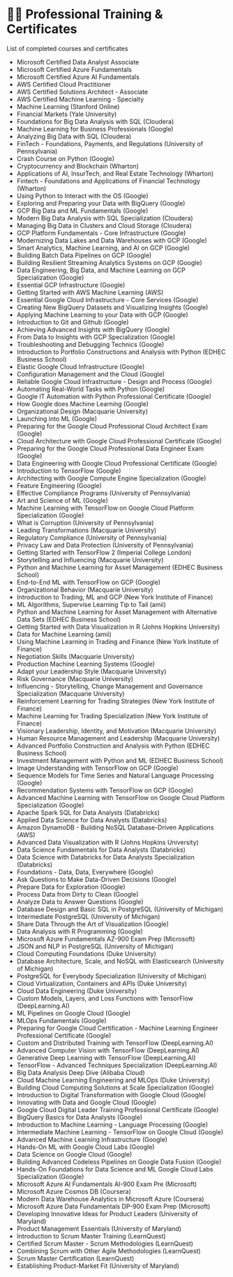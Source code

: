 # :student: Professional Training &amp; Certificates

List of completed courses and certificates

* Microsoft Certified Data Analyst Associate
* Microsoft Certified Azure Fundamentals
* Microsoft Certified Azure AI Fundamentals
* AWS Certified Cloud Practitioner
* AWS Certified Solutions Architect - Associate
* AWS Certified Machine Learning - Specialty
* Machine Learning (Stanford Online)
* Financial Markets (Yale University)
* Foundations for Big Data Analysis with SQL (Cloudera)
* Machine Learning for Business Professionals (Google)
* Analyzing Big Data with SQL (Cloudera)
* FinTech - Foundations, Payments, and Regulations (University of Pennsylvania)
* Crash Course on Python (Google)
* Cryptocurrency and Blockchain (Wharton)
* Applications of AI, InsurTech, and Real Estate Technology (Wharton)
* Fintech - Foundations and Applications of Financial Technology (Wharton)
* Using Python to Interact with the OS (Google)
* Exploring and Preparing your Data with BigQuery (Google)
* GCP Big Data and ML Fundamentals (Google)
* Modern Big Data Analysis with SQL Specialization (Cloudera)
* Managing Big Data in Clusters and Cloud Storage (Cloudera)
* GCP Platform Fundamentals - Core Infrastructure (Google)
* Modernizing Data Lakes and Data Warehouses with GCP (Google)
* Smart Analytics, Machine Learning, and AI on GCP (Google)
* Building Batch Data Pipelines on GCP (Google)
* Building Resilient Streaming Analytics Systems on GCP (Google)
* Data Engineering, Big Data, and Machine Learning on GCP Specialization (Google)
* Essential GCP Infrastructure (Google)
* Getting Started with AWS Machine Learning (AWS)
* Essential Google Cloud Infrastructure - Core Services (Google)
* Creating New BigQuery Datasets and Visualizing Insights (Google)
* Applying Machine Learning to your Data with GCP (Google)
* Introduction to Git and Github (Google)
* Achieving Advanced Insights with BigQuery (Google)
* From Data to Insights with GCP Specialization (Google)
* Troubleshooting and Debugging Technics (Google)
* Introduction to Portfolio Constructions and Analysis with Python (EDHEC Business School)
* Elastic Google Cloud Infrastructure (Google)
* Configuration Management and the Cloud (Google)
* Reliable Google Cloud Infrastructure - Design and Process (Google)
* Automating Real-World Tasks with Python (Google)
* Google IT Automation with Python Professional Certificate (Google)
* How Google does Machine Learning  (Google)
* Organizational Design (Macquarie University)
* Launching into ML (Google)
* Preparing for the Google Cloud Professional Cloud Architect Exam (Google)
* Cloud Architecture with Google Cloud Professional Certificate (Google)
* Preparing for the Google Cloud Professional Data Engineer Exam (Google)
* Data Engineering with Google Cloud Professional Certificate (Google)
* Introduction to TensorFlow (Google)
* Architecting with Google Compute Engine Specialization (Google)
* Feature Engineering (Google)
* Effective Compliance Programs (University of Pennsylvania)
* Art and Science of ML (Google)
* Machine Learning with TensorFlow on Google Cloud Platform Specialization (Google)
* What is Corruption (University of Pennsylvania)
* Leading Transformations (Macquarie University)
* Regulatory Compliance (University of Pennsylvania)
* Privacy Law and Data Protection (University of Pennsylvania)
* Getting Started with TensorFlow 2 (Imperial College London)
* Storytelling and Influencing (Macquarie University)
* Python and Machine Learning for Asset Management (EDHEC Business School)
* End-to-End ML with TensorFlow on GCP (Google)
* Organizational Behavior (Macquarie University)
* Introduction to Trading, ML and GCP (New York Institute of Finance)
* ML Algorithms, Supervise Learning Tip to Tail (amii)
* Python and Machine Learning for Asset Management with Alternative Data Sets (EDHEC Business School)
* Getting Started with Data Visualization in R (Johns Hopkins University)
* Data for Machine Learning (amii)
* Using Machine Learning in Trading and Finance (New York Institute of Finance)
* Negotiation Skills (Macquarie University)
* Production Machine Learning Systems (Google)
* Adapt your Leadership Style (Macquarie University)
* Risk Governance (Macquarie University)
* Influencing - Storytelling, Change Management and Governance Specialization (Macquarie University)
* Reinforcement Learning for Trading Strategies (New York Institute of Finance)
* Machine Learning for Trading Specialization (New York Institute of Finance)
* Visionary Leadership, Identity, and Motivation (Macquarie University)
* Human Resource Management and Leadership (Macquarie University)
* Advanced Portfolio Construction and Analysis with Python (EDHEC Business School)
* Investment Management with Python and ML (EDHEC Business School)
* Image Understanding with TensorFlow on GCP (Google)
* Sequence Models for Time Series and Natural Language Processing (Google)
* Recommendation Systems with TensorFlow on GCP (Google)
* Advanced Machine Learning with TensorFlow on Google Cloud Platform Specialization (Google)
* Apache Spark SQL for Data Analysts (Databricks)
* Applied Data Science for Data Analysts (Databricks)
* Amazon DynamoDB - Building NoSQL Database-Driven Applications (AWS)
* Advanced Data Visualization with R (Johns Hopkins University)
* Data Science Fundamentals for Data Analysts (Databricks)
* Data Science with Databricks for Data Analysts Specialization (Databricks)
* Foundations - Data, Data, Everywhere (Google)
* Ask Questions to  Make Data-Driven Decisions (Google)
* Prepare Data for Exploration (Google)
* Process Data from Dirty to Clean (Google)
* Analyze Data to Answer Questions (Google)
* Database Design and Basic SQL in PostgreSQL (University of Michigan)
* Intermediate PostgreSQL (University of Michigan)
* Share Data Through the Art of Visualization (Google)
* Data Analysis with R Programming (Google)
* Microsoft Azure Fundamentals AZ-900 Exam Prep (Microsoft)
* JSON and NLP in PostgreSQL (University of Michigan)
* Cloud Computing Foundations (Duke University)
* Database Architecture, Scale, and NoSQL with Elasticsearch (University of Michigan)
* PostgreSQL for Everybody Specialization (University of Michigan)
* Cloud Virtualization, Containers and APIs (Duke University)
* Cloud Data Engineering (Duke University)
* Custom Models, Layers, and Loss Functions with TensorFlow (DeepLearning.AI)
* ML Pipelines on Google Cloud (Google)
* MLOps Fundamentals (Google)
* Preparing for Google Cloud Certification - Machine Learning Engineer Professional Certificate (Google)
* Custom and Distributed Training with TensorFlow (DeepLearning.AI)
* Advanced Computer Vision with TensorFlow (DeepLearning.AI)
* Generative Deep Learning with TensorFlow (DeepLearning,AI)
* TensorFlow - Advanced Techniques Specialization (DeepLearning.AI)
* Big Data Analysis Deep Dive (Alibaba Cloud)
* Cloud Machine Learning Engineering and MLOps (Duke University)
* Building Cloud Computing Solutions at Scale Specialization (Google)
* Introduction to Digital Transformation with Google Cloud (Google)
* Innovating with Data and Google Cloud (Google)
* Google Cloud Digital Leader Training Professional Certificate (Google)
* BigQuery Basics for Data Analysts (Google)
* Introduction to Machine Learning - Language Processing (Google)
* Intermediate Machine Learning - TensorFlow on Google Cloud (Google)
* Advanced Machine Learning Infrastructure (Google)
* Hands-On ML with Google Cloud Labs (Google)
* Data Science on Google Cloud (Google)
* Building Advanced Codeless Pipelines on Google Data Fusion (Google)
* Hands-On Foundations for Data Science and ML Google Cloud Labs Specialization (Google)
* Microsoft Azure AI Fundamentals AI-900 Exam Pre (Microsoft)
* Microsoft Azure Cosmos DB (Coursera)
* Modern Data Warehouse Analytics in Microsoft Azure (Coursera)
* Microsoft Azure Data Fundamentals DP-900 Exam Prep (Microsoft)
* Developing Innovative Ideas for Product Leaders (University of Maryland)
* Product Management Essentials (University of Maryland)
* Introduction to Scrum Master Training (LearnQuest)
* Certified Scrum Master - Scrum Methodologies (LearnQuest)
* Combining Scrum with Other Agile Methodologies (LearnQuest)
* Scrum Master Certification (LearnQuest)
* Establishing Product-Market Fit (University of Maryland)
